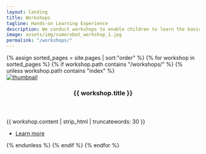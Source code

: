 ```yaml
---
layout: landing
title: Workshops
tagline: Hands-on Learning Experience
description: We conduct workshops to enable children to learn the basics of programming and robotics in an interdisciplinary fashion.
image: assets/img/sumorobot_workshop_1.jpg
permalink: "/workshops/"
---
```


<!-- Two -->
<section id="two" class="spotlights">
	{% assign sorted_pages = site.pages | sort:"order" %}
	{% for workshop in sorted_pages %}
  	{% if workshop.path contains "/workshops/" %}
	{% unless workshop.path contains "index" %}
	<section>
		<a href="{{ workshop.permalink | absolute_url }}" class="image">
			<img src="{{ workshop.image | absolute_url }}" alt="thumbnail" data-position="center center" />
		</a>
		<div class="content">
			<div class="inner">
				<header class="major">
					<h3>{{ workshop.title }}</h3>
				</header>
				<p>{{ workshop.content | strip_html | truncatewords: 30 }}</p>
				<ul class="actions">
					<li><a href="{{ workshop.permalink | absolute_url }}" class="button">Learn more</a></li>
				</ul>
			</div>
		</div>
	</section>
	{% endunless %}
	{% endif %}
	{% endfor %}
</section>
